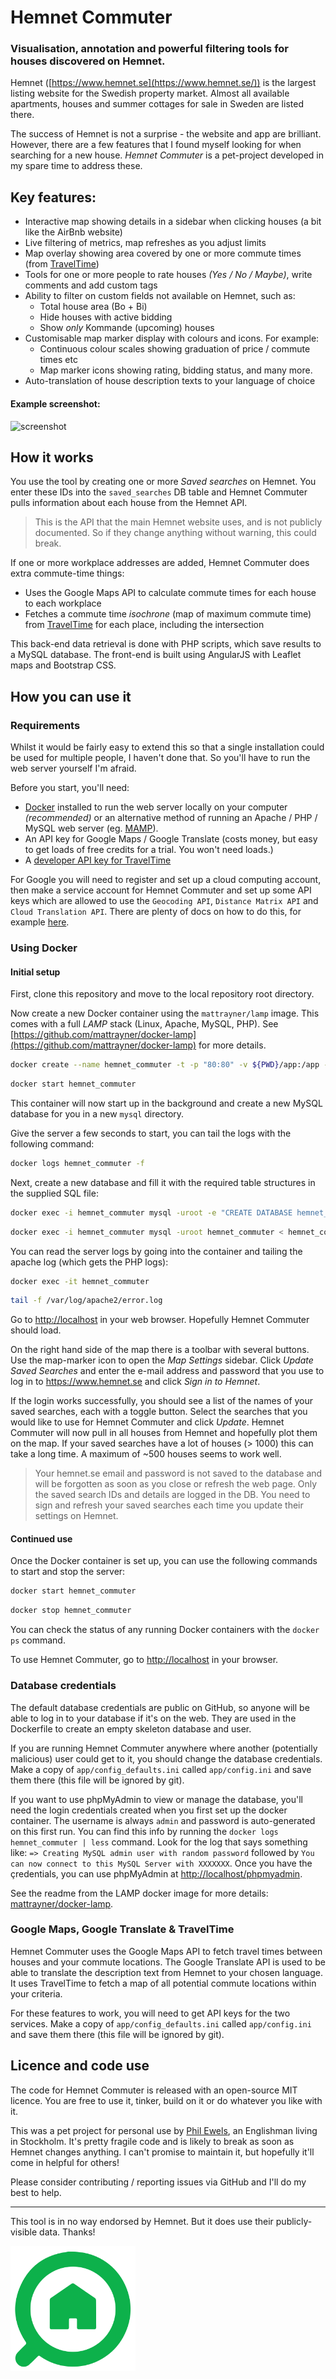 # Hemnet Commuter

### Visualisation, annotation and powerful filtering tools for houses discovered on Hemnet.

Hemnet ([https://www.hemnet.se](https://www.hemnet.se/)) is the largest listing website for the Swedish property market.
Almost all available apartments, houses and summer cottages for sale in Sweden are listed there.

The success of Hemnet is not a surprise - the website and app are brilliant.
However, there are a few features that I found myself looking for when searching for a new house.
_Hemnet Commuter_ is a pet-project developed in my spare time to address these.

## Key features:

* Interactive map showing details in a sidebar when clicking houses (a bit like the AirBnb website)
* Live filtering of metrics, map refreshes as you adjust limits
* Map overlay showing area covered by one or more commute times (from [TravelTime](https://traveltime.com/travel-time-maps))
* Tools for one or more people to rate houses _(Yes / No / Maybe)_, write comments and add custom tags
* Ability to filter on custom fields not available on Hemnet, such as:
  * Total house area (Bo + Bi)
  * Hide houses with active bidding
  * Show _only_ Kommande (upcoming) houses
* Customisable map marker display with colours and icons. For example:
  * Continuous colour scales showing graduation of price / commute times etc
  * Map marker icons showing rating, bidding status, and many more.
* Auto-translation of house description texts to your language of choice

#### Example screenshot:

![screenshot](screenshot.png)

## How it works

You use the tool by creating one or more _Saved searches_ on Hemnet.
You enter these IDs into the `saved_searches` DB table and Hemnet Commuter pulls information about each house from the Hemnet API.

> This is the API that the main Hemnet website uses, and is not publicly documented. So if they change anything without warning, this could break.

If one or more workplace addresses are added, Hemnet Commuter does extra commute-time things:

* Uses the Google Maps API to calculate commute times for each house to each workplace
* Fetches a commute time _isochrone_ (map of maximum commute time) from [TravelTime](https://traveltime.com/travel-time-maps) for each place, including the intersection

This back-end data retrieval is done with PHP scripts, which save results to a MySQL database.
The front-end is built using AngularJS with Leaflet maps and Bootstrap CSS.

## How you can use it

### Requirements

Whilst it would be fairly easy to extend this so that a single installation could be used for multiple people,
I haven't done that. So you'll have to run the web server yourself I'm afraid.

Before you start, you'll need:

* [Docker](https://www.docker.com/) installed to run the web server locally on your computer _(recommended)_ or an alternative method of running an Apache / PHP / MySQL web server (eg. [MAMP](https://www.mamp.info/)).
* An API key for Google Maps / Google Translate (costs money, but easy to get loads of free credits for a trial. You won't need loads.)
* A [developer API key for TravelTime](https://traveltime.com/travel-time-maps?openDialog=true)

For Google you will need to register and set up a cloud computing account, then make a service account for Hemnet Commuter
and set up some API keys which are allowed to use the `Geocoding API`, `Distance Matrix API` and `Cloud Translation API`.
There are plenty of docs on how to do this, for example [here](https://cloud.google.com/translate/docs/setup?hl=en_GB).

### Using Docker

#### Initial setup

First, clone this repository and move to the local repository root directory.

Now create a new Docker container using the `mattrayner/lamp` image. This comes with a full _LAMP_ stack
(Linux, Apache, MySQL, PHP). See [https://github.com/mattrayner/docker-lamp](https://github.com/mattrayner/docker-lamp) for more details.

```bash
docker create --name hemnet_commuter -t -p "80:80" -v ${PWD}/app:/app -v ${PWD}/mysql:/var/lib/mysql mattrayner/lamp:latest
```

```bash
docker start hemnet_commuter
```

This container will now start up in the background and create a new MySQL database for you in a new `mysql` directory.

Give the server a few seconds to start, you can tail the logs with the following command:
```bash
docker logs hemnet_commuter -f
```

Next, create a new database and fill it with the required table structures
in the supplied SQL file:

```bash
docker exec -i hemnet_commuter mysql -uroot -e "CREATE DATABASE hemnet_commuter"
```

```bash
docker exec -i hemnet_commuter mysql -uroot hemnet_commuter < hemnet_commuter.sql
```

You can read the server logs by going into the container and tailing the apache log (which gets the PHP logs):

```bash
docker exec -it hemnet_commuter
```

```bash
tail -f /var/log/apache2/error.log
```

Go to [http://localhost](http://localhost) in your web browser. Hopefully Hemnet Commuter should load.

On the right hand side of the map there is a toolbar with several buttons. Use the map-marker
icon to open the _Map Settings_ sidebar. Click _Update Saved Searches_ and enter the
e-mail address and password that you use to log in to https://www.hemnet.se and click _Sign in to Hemnet_.

If the login works successfully, you should see a list of the names of your saved searches,
each with a toggle button. Select the searches that you would like to use for Hemnet Commuter
and click _Update_. Hemnet Commuter will now pull in all houses from Hemnet and hopefully plot
them on the map. If your saved searches have a lot of houses (> 1000) this can take a long time.
A maximum of ~500 houses seems to work well.

> Your hemnet.se email and password is not saved to the database and will be forgotten as soon
> as you close or refresh the web page. Only the saved search IDs and details are logged in the DB.
> You need to sign and refresh your saved searches each time you update their settings on Hemnet.

#### Continued use

Once the Docker container is set up, you can use the following commands to start and stop the server:

```bash
docker start hemnet_commuter
```

```bash
docker stop hemnet_commuter
```

You can check the status of any running Docker containers with the `docker ps` command.

To use Hemnet Commuter, go to [http://localhost](http://localhost) in your browser.

### Database credentials

The default database credentials are public on GitHub, so anyone will be able to log in to your database if it's on the web.
They are used in the Dockerfile to create an empty skeleton database and user.

If you are running Hemnet Commuter anywhere where another (potentially malicious) user could get to it, you should change
the database credentials. Make a copy of `app/config_defaults.ini` called `app/config.ini` and save them there (this file will be ignored by git).

If you want to use phpMyAdmin to view or manage the database, you'll need the login credentials created
when you first set up the docker container. The username is always `admin` and password is auto-generated
on this first run. You can find this info by running the `docker logs hemnet_commuter | less` command.
Look for the log that says something like: `=> Creating MySQL admin user with random password` followed by
`You can now connect to this MySQL Server with XXXXXXX`.
Once you have the çredentials, you can use phpMyAdmin at [http://localhost/phpmyadmin](http://localhost/phpmyadmin).

See the readme from the LAMP docker image for more details: [mattrayner/docker-lamp](https://github.com/mattrayner/docker-lamp#mysql-databases).

### Google Maps, Google Translate & TravelTime

Hemnet Commuter uses the Google Maps API to fetch travel times between houses and your commute locations.
The Google Translate API is used to be able to translate the description text from Hemnet to your chosen language.
It uses TravelTime to fetch a map of all potential commute locations within your criteria.

For these features to work, you will need to get API keys for the two services. Make a copy of `app/config_defaults.ini`
called `app/config.ini` and save them there (this file will be ignored by git).

## Licence and code use

The code for Hemnet Commuter is released with an open-source MIT licence.
You are free to use it, tinker, build on it or do whatever you like with it.

This was a pet project for personal use by [Phil Ewels](http://phil.ewels.co.uk), an
Englishman living in Stockholm. It's pretty fragile code and is likely to break
as soon as Hemnet changes anything. I can't promise to maintain it, but hopefully
it'll come in helpful for others!

Please consider contributing / reporting issues via GitHub and I'll do my best to help.

---

This tool is in no way endorsed by Hemnet. But it does use their publicly-visible data. Thanks!

<img src="app/hemnet.svg" width="200">
